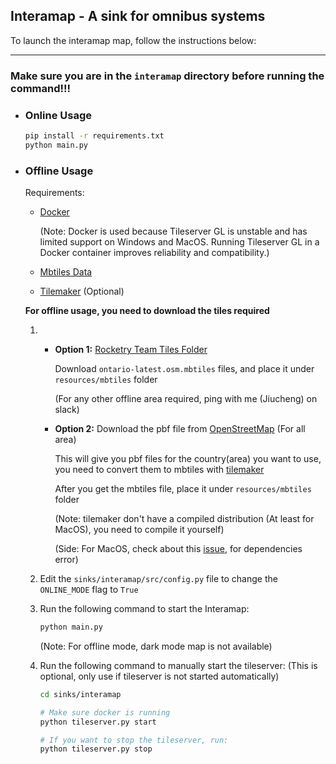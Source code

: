 ## Interamap - A sink for omnibus systems

To launch the interamap map, follow the instructions below:

---------

### Make sure you are in the `interamap` directory before running the command!!!

- ### Online Usage
    ```bash
    pip install -r requirements.txt
    python main.py
    ```


- ### Offline Usage
    Requirements:
    - [Docker](https://www.docker.com/get-started)

        (Note: Docker is used because Tileserver GL is unstable and has limited support on Windows and MacOS. Running Tileserver GL in a Docker container improves reliability and compatibility.)
    - [Mbtiles Data](https://drive.google.com/drive/folders/1nIU1vqQJ2A0i9TZeG5T14Rajfa-ljGfe?usp=sharing)
    - [Tilemaker](https://github.com/systemed/tilemaker) (Optional)
    
    **For offline usage, you need to download the tiles required**
    1.  - **Option 1:** [Rocketry Team Tiles Folder](https://drive.google.com/drive/folders/1nIU1vqQJ2A0i9TZeG5T14Rajfa-ljGfe?usp=sharing) 
        
            Download `ontario-latest.osm.mbtiles` files, and place it under `resources/mbtiles` folder
        
            (For any other offline area required, ping with me (Jiucheng) on slack)
    
        - **Option 2:** Download the pbf file from
         [OpenStreetMap](https://download.geofabrik.de/north-america/canada.html) (For all area)
         
            This will give you pbf files for the country(area) you want to use, you need to convert them to mbtiles with [tilemaker](https://github.com/systemed/tilemaker)
    
            After you get the mbtiles file, place it under `resources/mbtiles` folder
    
            (Note: tilemaker don't have a compiled distribution (At least for MacOS), you need to compile it yourself)  
    
            (Side: For MacOS, check about this [issue](https://github.com/systemed/tilemaker/issues/690), for dependencies error)
    2. Edit the `sinks/interamap/src/config.py` file to change the `ONLINE_MODE` flag to `True`
    3. Run the following command to start the Interamap:

        ```bash
        python main.py
        ```
        (Note: For offline mode, dark mode map is not available)
    4. Run the following command to manually start the tileserver: (This is optional, only use if tileserver is not started automatically)

        ```bash
        cd sinks/interamap

        # Make sure docker is running
        python tileserver.py start 

        # If you want to stop the tileserver, run:
        python tileserver.py stop
        ```
